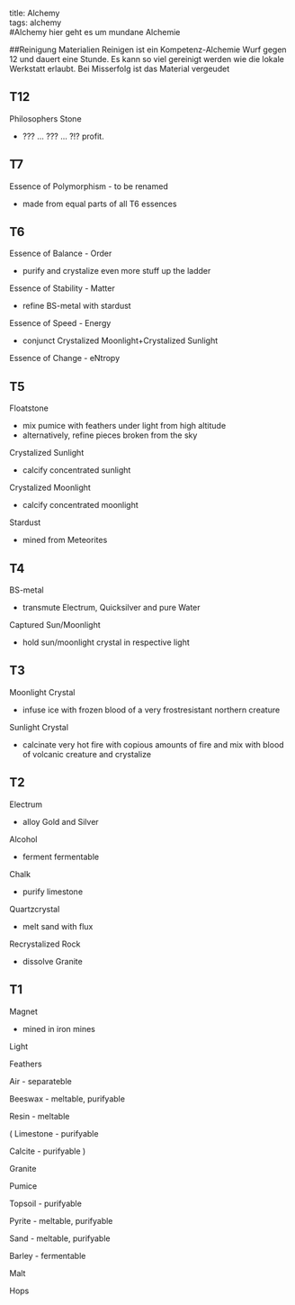 title: Alchemy  
tags: alchemy  
#Alchemyhier geht es um mundane Alchemie##ReinigungMaterialien Reinigen ist ein Kompetenz-Alchemie Wurf gegen 12 und dauert eine Stunde.Es kann so viel gereinigt werden wie die lokale Werkstatt erlaubt. Bei Misserfolg ist das Material vergeudet## T12Philosophers Stone* ??? ... ??? ... ?!? profit.## T7Essence of Polymorphism - to be renamed* made from equal parts of all T6 essences## T6Essence of Balance - Order* purify and crystalize even more stuff up the ladderEssence of Stability - Matter* refine BS-metal with stardustEssence of Speed - Energy* conjunct Crystalized Moonlight+Crystalized SunlightEssence of Change - eNtropy## T5Floatstone* mix pumice with feathers under light from high altitude* alternatively, refine pieces broken from the skyCrystalized Sunlight* calcify concentrated sunlightCrystalized Moonlight* calcify concentrated moonlightStardust* mined from Meteorites## T4BS-metal* transmute Electrum, Quicksilver and pure WaterCaptured Sun/Moonlight* hold sun/moonlight crystal in respective light ## T3Moonlight Crystal* infuse ice with frozen  blood of a very frostresistant northern creatureSunlight Crystal* calcinate very hot fire with copious amounts of fire and mix with blood of volcanic creature and crystalize## T2Electrum* alloy Gold and SilverAlcohol* ferment fermentableChalk* purify limestoneQuartzcrystal* melt sand with fluxRecrystalized Rock* dissolve Granite## T1Magnet* mined in iron minesLightFeathersAir - separatebleBeeswax - meltable, purifyableResin - meltable(Limestone - purifyableCalcite - purifyable)GranitePumiceTopsoil - purifyablePyrite - meltable, purifyableSand - meltable, purifyableBarley - fermentableMaltHops